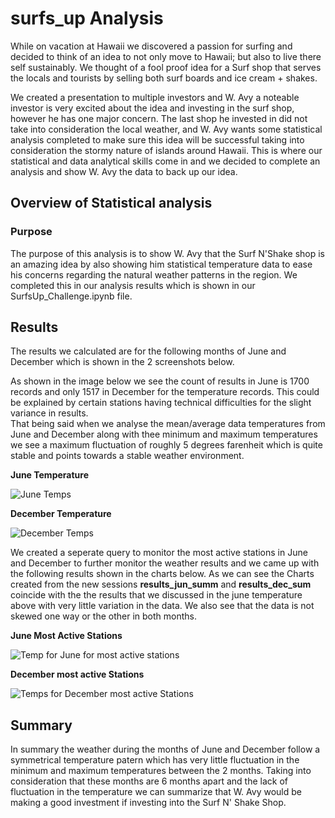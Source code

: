 # surfs_up Analysis

While on vacation at Hawaii we discovered a passion for surfing and decided to think of an idea to not only move to Hawaii; but also to live there self sustainably.
We thought of a fool proof idea for a Surf shop that serves the locals and tourists by selling both surf boards and ice cream + shakes.

We created a presentation to multiple investors and W. Avy a noteable investor is very excited about the idea and investing in the surf shop, however he has one major concern. The last shop he invested in did not take into consideration the local weather, and W. Avy wants some statistical analysis completed to make sure this idea will be successful taking into consideration the stormy nature of islands around Hawaii. This is where our statistical and data analytical skills come in and we decided to complete an analysis and show W. Avy the data to back up our idea.

## Overview of Statistical analysis

### Purpose

The purpose of this analysis is to show W. Avy that the Surf N'Shake shop is an amazing idea by also showing him statistical temperature data to ease his concerns regarding the natural weather patterns in the region. We completed this in our analysis results which is shown in our SurfsUp_Challenge.ipynb file.

## Results

The results we calculated are for the following months of June and December which is shown in the 2 screenshots below.


As shown in the image below we see the count of results in June is 1700 records and only 1517 in December for the temperature records. This could be explained by certain stations having technical difficulties for the slight variance in results.\
That being said when we analyse the mean/average data temperatures from June and December along with thee minimum and maximum temperatures we see a maximum fluctuation of roughly 5 degrees farenheit which is quite stable and points towards a stable weather environment.

**June Temperature**

![June Temps](https://user-images.githubusercontent.com/92459399/148699640-0fb43e9b-0c48-4466-8be5-0d82751e0ab7.PNG)

**December Temperature**

![December Temps](https://user-images.githubusercontent.com/92459399/148699784-b9f8a32e-2c53-445f-af2d-a38db44d79e6.PNG)

We created a seperate query to monitor the most active stations in June and December to further monitor the weather results and we came up with the following results shown in the charts below. As we can see the Charts created from the new sessions **results_jun_summ** and **results_dec_sum** coincide with the the results that we discussed in the june temperature above with very little variation in the data. We also see that the data is not skewed one way or the other in both months.

**June Most Active Stations**

![Temp for June for most active stations](https://user-images.githubusercontent.com/92459399/148700143-348b58fd-ee85-4927-a9df-e6011f7b6ec2.PNG)

**December most active Stations**

![Temps for December most active Stations](https://user-images.githubusercontent.com/92459399/148700172-ed307cac-f28d-4110-bc74-f58ba39d6957.PNG)

## Summary

In summary the weather during the months of June and December follow a symmetrical temperature patern which has very little fluctuation in the minimum and maximum temperatures between the 2 months. Taking into consideration that these months are 6 months apart and the lack of fluctuation in the temperature we can summarize that W. Avy would be making a good investment if investing into the Surf N' Shake Shop.
